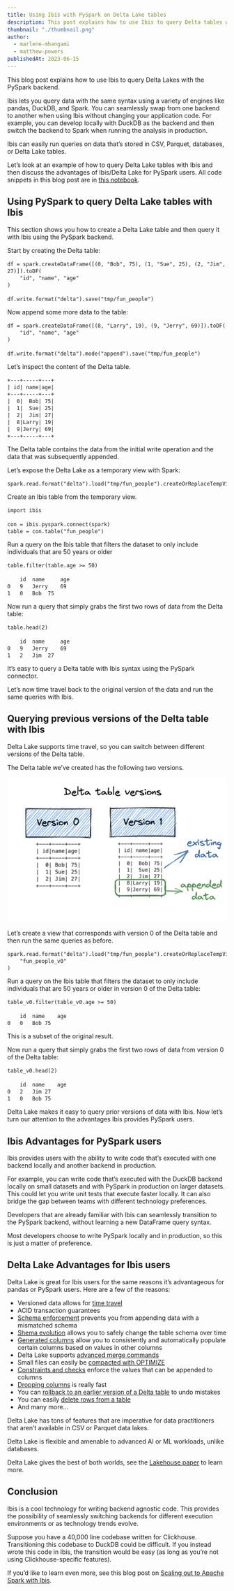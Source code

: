 ```yaml
---
title: Using Ibis with PySpark on Delta Lake tables
description: This post explains how to use Ibis to query Delta tables with PySpark
thumbnail: "./thumbnail.png"
author:
  - marlene-mhangami
  - matthew-powers
publishedAt: 2023-06-15
---
```


This blog post explains how to use Ibis to query Delta Lakes with the PySpark backend.

Ibis lets you query data with the same syntax using a variety of engines like pandas, DuckDB, and Spark. You can seamlessly swap from one backend to another when using Ibis without changing your application code. For example, you can develop locally with DuckDB as the backend and then switch the backend to Spark when running the analysis in production.

Ibis can easily run queries on data that’s stored in CSV, Parquet, databases, or Delta Lake tables.

Let’s look at an example of how to query Delta Lake tables with Ibis and then discuss the advantages of Ibis/Delta Lake for PySpark users. All code snippets in this blog post are in [this notebook](https://github.com/delta-io/delta-examples/blob/master/notebooks/pyspark/pyspark-ibis-delta-lake.ipynb).

## Using PySpark to query Delta Lake tables with Ibis

This section shows you how to create a Delta Lake table and then query it with Ibis using the PySpark backend.

Start by creating the Delta table:

```
df = spark.createDataFrame([(0, "Bob", 75), (1, "Sue", 25), (2, "Jim", 27)]).toDF(
    "id", "name", "age"
)

df.write.format("delta").save("tmp/fun_people")
```

Now append some more data to the table:

```
df = spark.createDataFrame([(8, "Larry", 19), (9, "Jerry", 69)]).toDF(
    "id", "name", "age"
)

df.write.format("delta").mode("append").save("tmp/fun_people")
```

Let’s inspect the content of the Delta table.

```
+---+-----+---+
| id| name|age|
+---+-----+---+
|  0|  Bob| 75|
|  1|  Sue| 25|
|  2|  Jim| 27|
|  8|Larry| 19|
|  9|Jerry| 69|
+---+-----+---+
```

The Delta table contains the data from the initial write operation and the data that was subsequently appended.

Let’s expose the Delta Lake as a temporary view with Spark:

```
spark.read.format("delta").load("tmp/fun_people").createOrReplaceTempView("fun_people")
```

Create an Ibis table from the temporary view.

```
import ibis

con = ibis.pyspark.connect(spark)
table = con.table("fun_people")
```

Run a query on the Ibis table that filters the dataset to only include individuals that are 50 years or older

```
table.filter(table.age >= 50)

	id	name	 age
0	9	Jerry	 69
1	0	Bob	 75
```

Now run a query that simply grabs the first two rows of data from the Delta table:

```
table.head(2)

	id	name	 age
0	9	Jerry	 69
1	2	Jim	 27
```

It’s easy to query a Delta table with Ibis syntax using the PySpark connector.

Let’s now time travel back to the original version of the data and run the same queries with Ibis.

## Querying previous versions of the Delta table with Ibis

Delta Lake supports time travel, so you can switch between different versions of the Delta table.

The Delta table we’ve created has the following two versions.

![](image1.png)

Let’s create a view that corresponds with version 0 of the Delta table and then run the same queries as before.

```
spark.read.format("delta").load("tmp/fun_people").createOrReplaceTempView(
    "fun_people_v0"
)
```

Run a query on the Ibis table that filters the dataset to only include individuals that are 50 years or older in version 0 of the Delta table:

```
table_v0.filter(table_v0.age >= 50)

	id	name	age
0	0	Bob	75
```

This is a subset of the original result.

Now run a query that simply grabs the first two rows of data from version 0 of the Delta table:

```
table_v0.head(2)

	id	name	age
0	2	Jim	27
1	0	Bob	75
```

Delta Lake makes it easy to query prior versions of data with Ibis. Now let’s turn our attention to the advantages Ibis provides PySpark users.

## Ibis Advantages for PySpark users

Ibis provides users with the ability to write code that’s executed with one backend locally and another backend in production.

For example, you can write code that’s executed with the DuckDB backend locally on small datasets and with PySpark in production on larger datasets. This could let you write unit tests that execute faster locally. It can also bridge the gap between teams with different technology preferences.

Developers that are already familiar with Ibis can seamlessly transition to the PySpark backend, without learning a new DataFrame query syntax.

Most developers choose to write PySpark locally and in production, so this is just a matter of preference.

## Delta Lake Advantages for Ibis users

Delta Lake is great for Ibis users for the same reasons it’s advantageous for pandas or PySpark users. Here are a few of the reasons:

- Versioned data allows for [time travel](https://delta.io/blog/2023-02-01-delta-lake-time-travel/)
- ACID transaction guarantees
- [Schema enforcement](https://delta.io/blog/2022-11-16-delta-lake-schema-enforcement/) prevents you from appending data with a mismatched schema
- [Shema evolution](https://delta.io/blog/2023-02-08-delta-lake-schema-evolution/) allows you to safely change the table schema over time
- [Generated columns](https://delta.io/blog/2023-04-12-delta-lake-generated-columns/) allow you to consistently and automatically populate certain columns based on values in other columns
- Delta Lake supports [advanced merge commands](https://delta.io/blog/2023-02-14-delta-lake-merge/)
- Small files can easily be [compacted with OPTIMIZE](https://delta.io/blog/2023-01-25-delta-lake-small-file-compaction-optimize/)
- [Constraints and checks](https://delta.io/blog/2022-11-21-delta-lake-contraints-check/) enforce the values that can be appended to columns
- [Dropping columns](https://delta.io/blog/2022-08-29-delta-lake-drop-column/) is really fast
- You can [rollback to an earlier version of a Delta table](https://delta.io/blog/2022-10-03-rollback-delta-lake-restore/) to undo mistakes
- You can easily [delete rows from a table](https://delta.io/blog/2022-12-07-delete-rows-from-delta-lake-table/)
- And many more…

Delta Lake has tons of features that are imperative for data practitioners that aren’t available in CSV or Parquet data lakes.

Delta Lake is flexible and amenable to advanced AI or ML workloads, unlike databases.

Delta Lake gives the best of both worlds, see the [Lakehouse paper](https://www.cidrdb.org/cidr2021/papers/cidr2021_paper17.pdf) to learn more.

## Conclusion

Ibis is a cool technology for writing backend agnostic code. This provides the possibility of seamlessly switching backends for different execution environments or as technology trends evolve.

Suppose you have a 40,000 line codebase written for Clickhouse. Transitioning this codebase to DuckDB could be difficult. If you instead wrote this code in Ibis, the transition would be easy (as long as you’re not using Clickhouse-specific features).

If you’d like to learn even more, see this blog post on [Scaling out to Apache Spark with Ibis](https://voltrondata.com/resources/scaling-out-to-apache-spark-with-ibis).
